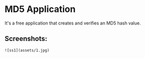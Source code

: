# MD5 Application

It's a free application that creates and verifies an MD5 hash value.

## Screenshots:

```
![ss1](assets/1.jpg)
```
